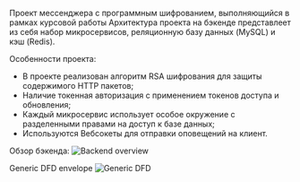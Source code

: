 Проект мессенджера с программным шифрованием, выполняющийся в рамках курсовой работы
Архитектура проекта на бэкенде представлеет из себя набор микросервисов, реляционную базу данных (MySQL) и кэш (Redis).

Особенности проекта:
- В проекте реализован алгоритм RSA шифрования для защиты содержимого HTTP пакетов;
- Наличие токенная авторизация с применением токенов доступа и обновления;
- Каждый микросервис использует особое окружение с разделенными правами на доступ к базе данных;
- Используются Вебсокеты для отправки оповещений на клиент.

Обзор бэкенда:
![Backend overview](https://github.com/ChainsAre2Tight/kolestnica-v2/blob/main/description/%D0%BA%D0%BE%D0%BB%D0%B5%D1%81%D0%BD%D0%B8%D1%86%D0%B02.png)

Generic DFD envelope
![Generic DFD](https://github.com/ChainsAre2Tight/kolestnica-v2/blob/main/description/%D0%BA%D0%BE%D0%BB%D0%B5%D1%81%D0%BD%D0%B8%D1%86%D0%B02_2.png)
